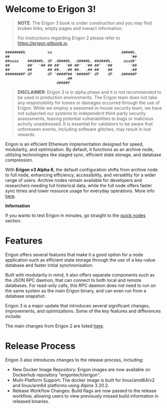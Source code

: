 # Welcome to Erigon 3!
             
>
> **NOTE**: The Erigon 3 book is under construction and you may find broken links, empty pages and inexact information.
> 
> For instructions regarding Erigon 2 please refer to <https://erigon.gitbook.io>.




	########b          oo                               d####b. 
	##                                                      '## 
	##aaaa    ##d###b. dP .d####b. .d####b. ##d###b.     aaad#' 
	##        ##'  '## ## ##'  '## ##'  '## ##'  '##        '## 
	##        ##       ## ##.  .## ##.  .## ##    ##        .## 
	########P dP       dP '####P## '#####P' dP    dP    d#####P 
	                           .##                              
	                       d####P    

> **DISCLAIMER**: Erigon 3 is in alpha phase and it is not recommended to be used in production environments. The Erigon team does not take any responsibility for losses or damages occurred through the use of Erigon. While we employ a seasoned in-house security team, we have not subjected our systems to independent third-party security assessments, leaving potential vulnerabilities to bugs or malicious activity unaddressed. It is essential for validators to be aware that unforeseen events, including software glitches, may result in lost rewards.

Erigon is an efficient Ethereum implementation designed for speed, modularity, and optimization. By default, it functions as an archive node, utilizing technologies like staged sync, efficient state storage, and database compression.

With **Erigon v3 Alpha 6**, the default configuration shifts from archive node to full node, enhancing efficiency, accessibility, and versatility for a wider range of users. Archive nodes remain available for developers and researchers needing full historical data, while the full node offers faster sync times and lower resource usage for everyday operations. More info [here](https://erigon.tech/announcing-erigon-v3-alpha-6-focus-on-staking-and-full-node-performance/).

<div class="warning">

**Information**

If you wanto to test Erigon in minutes, go straight to the [quick nodes](quick_nodes.md) section.

</div>

# Features

Erigon offers several features that make it a good option for a node application such as efficient state storage through the use of a key-value database and faster initial synchronisation.

Built with modularity in mind, it also offers separate components such as the JSON RPC daemon, that can connect to both local and remote databases. For read-only calls, this RPC daemon does not need to run on the same system as the main Erigon binary, and can even run from a database snapshot.

Erigon 3 is a major update that introduces several significant changes, improvements, and optimizations. Some of the key features and differences include:

The main changes from Erigon 2 are listed [here](https://github.com/erigontech/erigon?tab=readme-ov-file#erigon3-changes-from-erigon2).

# Release Process

Erigon 3 also introduces changes to the release process, including:
* New Docker Image Repository: Erigon images are now available on Dockerhub repository "erigontech/erigon".
* Multi-Platform Support: The docker image is built for linux/amd64/v2 and linux/arm64 platforms using Alpine 3.20.2.
* Release Workflow Changes: Build flags are now passed to the release workflow, allowing users to view previously missed build information in released binaries.
